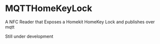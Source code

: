 # MQTTHomeKeyLock
A NFC Reader that Exposes a Homekit HomeKey Lock and publishes over mqtt

Still under development